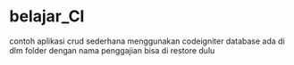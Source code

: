 # belajar_CI
contoh aplikasi crud sederhana menggunakan codeigniter
database ada di dlm folder dengan nama penggajian bisa di restore dulu
